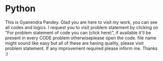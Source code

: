 # Python
This is Gyanendra Pandey. Glad you are here to visit my work, you can see all codes and logics. I request you to visit problem statement by clicking on "For problem statement of code you can (click here)", if available it'll be present in every CODE problem otherwiseplease open the code. 
file name might sound like easy but all of these are having quality, please visit problem statement. 
If any improvement required please inform me. 
Thanks :)
